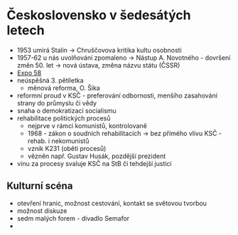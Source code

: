 # Československo v šedesátých letech
- 1953 umírá Stalin → Chruščovova kritika kultu osobnosti
- 1957-62 u nás uvolňování zpomaleno → Nástup A. Novotného - dovršení změn 50. let → nová ústava, změna názvu státu (ČSSR)
- [Expo 58](Expo%2058.md) 
- neúspěšná 3. pětiletka
	- měnová reforma, O. Šika
- reformní proud v KSČ - preferování odbornosti, menšího zasahování strany do průmyslu či vědy
- snaha o demokratizaci socialismu
- rehabilitace politických procesů
	- nejprve v rámci komunistů, kontrolovaně
	- 1968 - zákon o soudních rehabilitacích → bez přímého vlivu KSČ - rehab. i nekomunistů
	- vznik K231 (oběti procesů)
	- vězněn např. Gustav Husák, pozdější prezident
- vinu za procesy svaluje KSČ na StB či tehdejší justici

## Kulturní scéna
- otevření hranic, možnost cestování, kontakt se světovou tvorbou
- možnost diskuze
- sedm malých forem - divadlo Semafor
- 